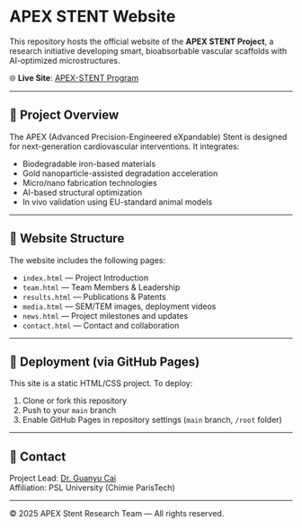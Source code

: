 # APEX STENT Website

This repository hosts the official website of the **APEX STENT Project**, a research initiative developing smart, bioabsorbable vascular scaffolds with AI-optimized microstructures.

🌐 **Live Site**: [APEX-STENT Program](https://iac011.github.io/apex-stent/)

---

## 📌 Project Overview

The APEX (Advanced Precision-Engineered eXpandable) Stent is designed for next-generation cardiovascular interventions. It integrates:

- Biodegradable iron-based materials
- Gold nanoparticle-assisted degradation acceleration
- Micro/nano fabrication technologies
- AI-based structural optimization
- In vivo validation using EU-standard animal models

---

## 📁 Website Structure

The website includes the following pages:

- `index.html` — Project Introduction
- `team.html` — Team Members & Leadership
- `results.html` — Publications & Patents
- `media.html` — SEM/TEM images, deployment videos
- `news.html` — Project milestones and updates
- `contact.html` — Contact and collaboration

---

## 🚀 Deployment (via GitHub Pages)

This site is a static HTML/CSS project. To deploy:

1. Clone or fork this repository  
2. Push to your `main` branch  
3. Enable GitHub Pages in repository settings (`main` branch, `/root` folder)

---

## 👤 Contact

Project Lead: [Dr. Guanyu Cai](mailto:guanyu.cai@chimieparistech.psl.eu)  
Affiliation: PSL University (Chimie ParisTech)

---

© 2025 APEX Stent Research Team — All rights reserved.

